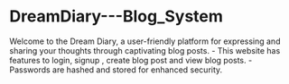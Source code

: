 # DreamDiary---Blog_System
Welcome to the Dream Diary, a user-friendly platform for expressing and sharing your thoughts through captivating blog posts.  - This website has features to login, signup , create blog post and view blog posts.   - Passwords are hashed and stored for enhanced security.  
